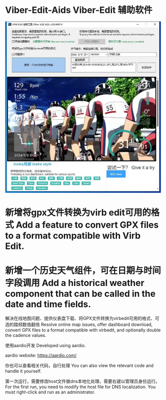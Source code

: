 # Viber-Edit-Aids Viber-Edit 辅助软件

![image](20240819182651.jpg)

# 新增将gpx文件转换为virb edit可用的格式 Add a feature to convert GPX files to a format compatible with Virb Edit.
# 新增一个历史天气组件，可在日期与时间字段调用 Add a historical weather component that can be called in the date and time fields.

解决在线地图问题、提供仪表盘下载、将GPX文件转换为virbedit可用的格式、可选的踏频数值翻倍
Resolve online map issues, offer dashboard download, convert GPX files to a format compatible with virbedit, and optionally double the cadence values.

使用aardio开发
Developed using aardio.

aardio website:
https://aardio.com/

你也可以查看相关代码，自行处理
You can also view the relevant code and handle it yourself.

第一次运行，需要修改host文件做dns本地化处理，需要右键以管理员身份运行。
For the first run, you need to modify the host file for DNS localization. You must right-click and run as an administrator.
